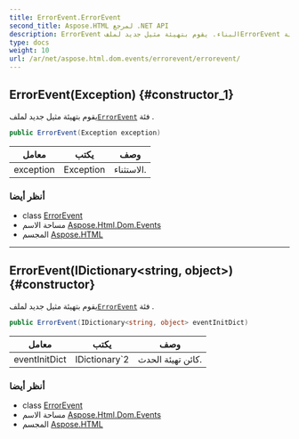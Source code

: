 ```yaml
---
title: ErrorEvent.ErrorEvent
second_title: Aspose.HTML لمرجع .NET API
description: ErrorEvent البناء. يقوم بتهيئة مثيل جديد لملفErrorEvent فئة .
type: docs
weight: 10
url: /ar/net/aspose.html.dom.events/errorevent/errorevent/
---
```

## ErrorEvent(Exception) {#constructor_1}

يقوم بتهيئة مثيل جديد لملف[`ErrorEvent`](../) فئة .

```csharp
public ErrorEvent(Exception exception)
```

| معامل | يكتب | وصف |
| --- | --- | --- |
| exception | Exception | الاستثناء. |

### أنظر أيضا

* class [ErrorEvent](../)
* مساحة الاسم [Aspose.Html.Dom.Events](../../errorevent/)
* المجسم [Aspose.HTML](../../../)

---

## ErrorEvent(IDictionary&lt;string, object&gt;) {#constructor}

يقوم بتهيئة مثيل جديد لملف[`ErrorEvent`](../) فئة .

```csharp
public ErrorEvent(IDictionary<string, object> eventInitDict)
```

| معامل | يكتب | وصف |
| --- | --- | --- |
| eventInitDict | IDictionary`2 | كائن تهيئة الحدث. |

### أنظر أيضا

* class [ErrorEvent](../)
* مساحة الاسم [Aspose.Html.Dom.Events](../../errorevent/)
* المجسم [Aspose.HTML](../../../)


